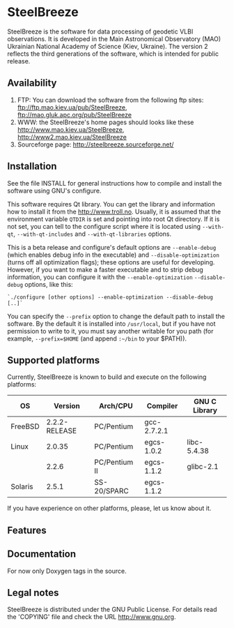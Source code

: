 # SteelBreeze

SteelBreeze is the software for data processing of geodetic VLBI observations. It is developed in the Main Astronomical Observatory (MAO) Ukrainian National Academy of Science (Kiev, Ukraine). The version 2 reflects the third generations of the software, which is intended for public release.


## Availability

   1. FTP: You can download the software from the following ftp sites:
	ftp://ftp.mao.kiev.ua/pub/SteelBreeze,
	ftp://mao.gluk.apc.org/pub/SteelBreeze
   2. WWW: the SteelBreeze's home pages should looks like these
	http://www.mao.kiev.ua/SteelBreeze,
	http://www2.mao.kiev.ua/SteelBreeze
   3. Sourceforge page: http://steelbreeze.sourceforge.net/


## Installation

See the file INSTALL for general instructions how to compile and install
the software using GNU's configure.

This software requires Qt library. You can get the library and information
how to install it from the http://www.troll.no. Usually, it is assumed that the
environment variable `QTDIR` is set and pointing into root Qt directory. If it
is not set, you can tell to the configure script where it is located using 
`--with-qt`, `--with-qt-includes` and `--with-qt-libraries` options.

This is a beta release and configure's default options are `--enable-debug`
(which enables debug info in the executable) and `--disable-optimization` (turns
off all optimization flags); these options are useful for developing. However,
if you want to make a faster executable and to strip debug information, you can 
configure it with the `--enable-optimization` `--disable-debug` options, like
this:

	`./configure [other options] --enable-optimization --disable-debug [..]`

You can specify the `--prefix` option to change the default path to install
the software. By the default it is installed into `/usr/local`, but if you
have not permission to write to it, you must say another writable for you path
(for example, `--prefix=$HOME` (and append `:~/bin` to your $PATH)).

## Supported platforms

Currently, SteelBreeze is known to build and execute on the following
platforms:

OS      | Version       | Arch/CPU      |  Compiler    |  GNU C Library
--------|---------------|---------------|--------------|--------------
FreeBSD | 2.2.2-RELEASE | PC/Pentium    |  gcc-2.7.2.1 |
Linux   | 2.0.35        | PC/Pentium    |  egcs-1.0.2  |  libc-5.4.38
        | 2.2.6         | PC/Pentium II |  egcs-1.1.2  |  glibc-2.1
Solaris | 2.5.1         | SS-20/SPARC   |  egcs-1.1.2  |


If you have experience on other platforms, please, let us know about it.

## Features

## Documentation

For now only Doxygen tags in the source.

## Legal notes

SteelBreeze is distributed under the GNU Public License. For details
read the 'COPYING' file and check the URL http://www.gnu.org.


